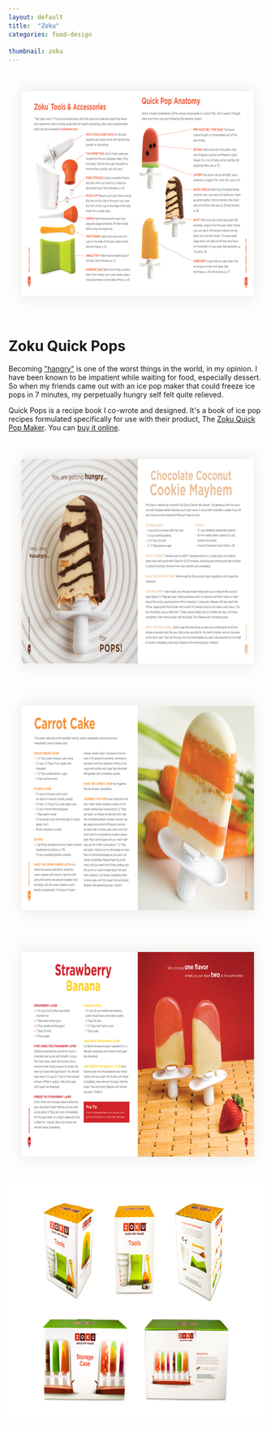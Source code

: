 ```yaml
---
layout: default
title:  "Zoku"
categories: food-design

thumbnail: zoku
---
```


<img src="/images/zoku_01.jpg" width="790" height="482">

# Zoku Quick Pops

Becoming ["hangry"](http://www.urbandictionary.com/define.php?term=hangry) is one of the worst things in the world, in my opinion. I have been known to be impatient while waiting for food, especially dessert. So when my friends came out with an ice pop maker that could freeze ice pops in 7 minutes, my perpetually hungry self felt quite relieved.

Quick Pops is a recipe book I co-wrote and designed. It's a book of ice pop recipes formulated specifically for use with their product, The [Zoku Quick Pop Maker](http://www.zokuhome.com/pages/products-quickpop-maker). You can [buy it online](http://www.zokuhome.com/pages/zoku-quick-pops-recipe-book).

<img src="/images/zoku_02.jpg" width="790" height="482">

<img src="/images/zoku_03.jpg" width="790" height="482">

<img src="/images/zoku_04.jpg" width="790" height="482">

<img src="/images/zoku_05.jpg" width="790" height="482">
